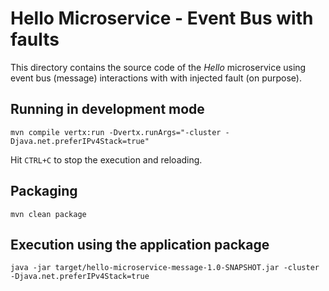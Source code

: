 # Hello Microservice - Event Bus with faults

This directory contains the source code of the _Hello_ microservice using event bus (message) interactions with with injected fault (on purpose).

## Running in development mode
  
```
mvn compile vertx:run -Dvertx.runArgs="-cluster -Djava.net.preferIPv4Stack=true"
```

Hit `CTRL+C` to stop the execution and reloading. 


## Packaging
      
```
mvn clean package
```
 
## Execution using the application package
 
```
java -jar target/hello-microservice-message-1.0-SNAPSHOT.jar -cluster -Djava.net.preferIPv4Stack=true         
``` 
 
